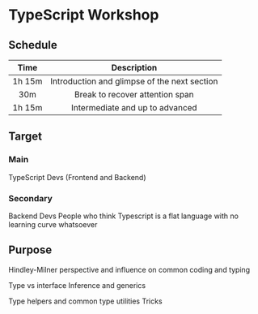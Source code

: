 # TypeScript Workshop

## Schedule

|   Time   |                  Description                   |
|:--------:|:----------------------------------------------:|
|  1h 15m  |  Introduction and glimpse of the next section  |
|   30m    |        Break to recover attention span         |
|  1h 15m  |        Intermediate and up to advanced         |

## Target

### Main

TypeScript Devs (Frontend and Backend)

### Secondary

Backend Devs
People who think Typescript is a flat language with no learning curve whatsoever

## Purpose

Hindley-Milner perspective and influence on common coding and typing

Type vs interface
Inference and generics

Type helpers and common type utilities
Tricks